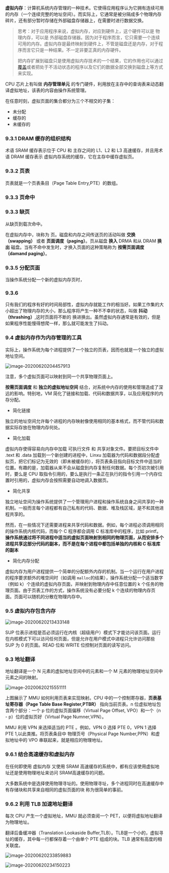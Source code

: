 **虚拟内存**：计算机系统内存管理的一种技术。它使得应用程序认为它拥有连续可用的内存（一个连续完整的地址空间）。而实际上，它通常是被分隔成多个物理内存碎片，还有部分暂时存储在外部磁盘存储器上，在需要时进行数据交换。

> 思考：对于应用程序来说，虚拟内存，对应到硬件上，这个硬件可以是 物理内存，可以是 外部磁盘存储器。因为对于程序而言，它只需要一个连续可用的内存。虚拟内存是最终映射到硬件上，不管是磁盘还是内存，对于程序而言它只是一种结果。不一定非要正真的内存硬件。
>
> 把内存扩展到磁盘只是使用虚拟内存技术的一个结果，它的作用也可以通过[覆盖](https://zh.wikipedia.org/wiki/覆盖_(编程))或者把处于不活动状态的程序以及它们的数据全部交换到磁盘上等方式来实现。

CPU 芯片上有叫做 **内存管理单元** 的专门硬件，利用放在主存中的查询表来动态翻译虚拟地址，该表的内容由操作系统管理。

在任意时刻，虚拟页面的集合都分为三个不相交的子集：

* 未分配
* 缓存的
* 未缓存的



### 9.3.1 DRAM 缓存的组织结构

术语 SRAM 缓存表示位于 CPU 和 主存之间的 L1、L2 和 L3 高速缓存，并且用术语 DRAM 缓存表示 虚拟内存系统的缓存，它在主存中缓存虚拟页。

### 9.3.2 页表

页表就是一个页表条目（Page Table Entry,PTE）的数组。

### 9.3.3 页命中

### 9.3.3 缺页

从缺页到载次命中。

在虚拟内存中，块称为 页。磁盘和内存之间传送页的活动叫做 **交换（swapping）** 或者 **页面调度（paging）**。页从磁盘 **换入** DRMA 和从 DRAM **换出** 磁盘。当有不命中发生时，才换入页面的这种策略称为 **按需页面调度（damand paging）**。

### 9.3.5 分配页面

当操作系统分配一个新的虚拟内存页时，

### 9.3.6

只有我们的程序有好的时间局部性，虚拟内存就能工作的相当好。如果工作集的大小超出了物理内存的大小，那么程序将产生一种不不幸的状态，叫做 **抖动（thrashing）**,这时页面将不断的 换进换出。虽然虚拟内存通常是有效的，但是如果程序性能慢得想爬一样，那么就可能发生了抖动。

### 9.4 虚拟内存作为内存管理的工具

实际上，操作系统为每个进程提供了一个独立的页表，因而也就是一个独立的虚拟地址空间。

![image-20200620204457913](https://note-austen-1256667106.cos.ap-beijing.myqcloud.com/2020-06-20-124500.png)

注意，多个虚拟页面可以映射到同一个共享物理页面上。

**按需页面调度** 和 **独立的虚拟地址空间** 结合，对系统中内存的使用和管理造成了深远的影响。特别地，VM 简化了链接和加载、代码和数据共享，以及应用程序的内存分配。

* 简化链接

独立的地址空间允许每个进程的内存映射像使用相同的基本格式，而不管代码和数据实际存放在物理内存何处。

* 简化加载

虚拟内存使得容易向内存中加载 可执行文件 和 共享对象文件。要把目标文件中 .text 和 .data 加载到一个新创建的进程中，Linxu 加载器为代码和数据段分配虚拟页，把它们标记为无效的（即未被缓存的），将页表条目指向目标文件中适当的位置。有趣的是，加载器从来不会从磁盘到内存复制任何数据。每个页初次被引用时，要么是 CPU 取指令引用的，要么是执行一条正在执行的指令引用一个内存位置时引用的，虚拟内存会按照需要自动地调入数据页。



* 简化共享

独立地址空间为操作系统提供了一个管理用户进程和操作系统自身之间共享的一种机制。一般而言每个进程都有自己私有的代码、数据、堆及栈区域，是不和其他进程共享的。



然而，在一些情况下还需要进程来共享代码和数据。例如，每个进程必须调用相同的操作系统内核代码，而每个 C 程序都会调用 C 标准库中的程序，比如 printf。**操作系统通过将不同进程中适当的虚拟页面映射到相同的物理页面，从而安排多个进程共享这部分代码的副本，而不是在每个进程中都包括单独的内核和 C 标准库的副本**

* 简化内存分配

虚拟内存为用户进程提供一个简单的分配额外内存的机制。当一个运行在用户进程的程序要求额外的堆空间时（如调用 `malloc`的结果），操作系统分配一个适当数字（例如 k）个连续的虚拟内存页面，并映射到物理内存中任意位置的 k 个任务的物理页面。由于页表工作的方式，操作系统没有必要分配 k 个连续的物理内存页面。页面可以随机的分散在物理内存中。

### 9.5 虚拟内存包含内存



![image-20200620213433148](https://note-austen-1256667106.cos.ap-beijing.myqcloud.com/2020-06-20-133439.png)

SUP 位表示进程是否必须运行在内核（超级用户）模式下才能访问该页面。运行在内核模式下可以访问任何页面，但是允许在用户模式中进程只允许访问那些 SUP 为 0 的页面。READ 位和 WRITE 位控制对页面的读写访问。

### 9.3 地址翻译

地址翻译是一个 N 元素的虚拟地址空间中的元素和一个 M 元素的物理地址空间中元素之间的映射。

![image-20200620215551111](https://note-austen-1256667106.cos.ap-beijing.myqcloud.com/2020-06-20-135552.png)

上图展示了 MMU 如何利用页表来实现映射。CPU 中的一个控制寄存器，**页表基址寄存器（Page Table Base Register,PTBR）** 指向当前页表。n 位虚拟地址包含两个部分：一个 p 位的虚拟页面偏移（Virtual Page Offset, VPO）和一个（n - p）位的虚拟页好（Virtual Page Numner,VPN）。

MMU 利用 VPN 来选择适当的 PTE 。例如，VPN 0 选择 PTE 0，VPN 1 选择 PTE 1,以此类推。将页表条目中 物理页号（Physical Page Number,PPN）和虚拟地址中的 VPO 串联起来，就是相应的物理地址。

### 9.6.1 结合高速缓存和虚拟内存

在任何即使用 虚拟内存 又使用 SRAM 高速缓存的系统中，都有应该使用虚拟地址还是使用物理地址来访问 SRAM高速缓存的问题。

大多数系统中是选择使用物理寻址的。使用物理寻址，多个进程同时在高速缓存中有存储块和共享来自相同的虚拟页面的块 称为很简单的事前。

### 9.6.2 利用 TLB 加速地址翻译

每次 CPU 产生一个虚拟地址，MMU 就必须查阅一个 PET，以便将虚拟地址翻译为物理地址。

翻译后备缓冲器（Translation Lookaside Buffer,TLB）。TLB是一个小的，虚拟寻址的缓存，其中每一行都保存着一个由单个 PTE 组成的块。TLB 通常有高度的相关联度。

![image-20200620233859883](https://note-austen-1256667106.cos.ap-beijing.myqcloud.com/2020-06-20-153901.png)

![image-20200620234150223](https://note-austen-1256667106.cos.ap-beijing.myqcloud.com/2020-06-20-154152.png)